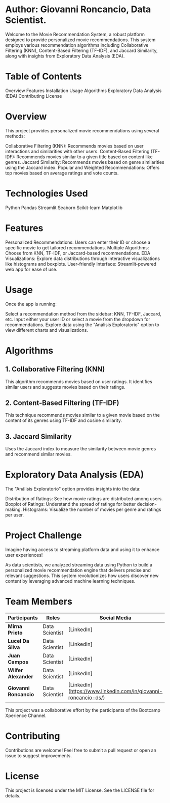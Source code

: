 # Author: Giovanni Roncancio, Data Scientist.
Welcome to the Movie Recommendation System, a robust platform designed to provide personalized movie recommendations. This system employs various recommendation algorithms including Collaborative Filtering (KNN), Content-Based Filtering (TF-IDF), and Jaccard Similarity, along with insights from Exploratory Data Analysis (EDA).

# Table of Contents
Overview
Features
Installation
Usage
Algorithms
Exploratory Data Analysis (EDA)
Contributing
License

# Overview
This project provides personalized movie recommendations using several methods:

Collaborative Filtering (KNN): Recommends movies based on user interactions and similarities with other users.
Content-Based Filtering (TF-IDF): Recommends movies similar to a given title based on content like genres.
Jaccard Similarity: Recommends movies based on genre similarities using the Jaccard index.
Popular and Weighted Recommendations: Offers top movies based on average ratings and vote counts.

# Technologies Used
Python
Pandas
Streamlit
Seaborn
Scikit-learn
Matplotlib

# Features
Personalized Recommendations: Users can enter their ID or choose a specific movie to get tailored recommendations.
Multiple Algorithms: Choose from KNN, TF-IDF, or Jaccard-based recommendations.
EDA Visualizations: Explore data distributions through interactive visualizations like histograms and boxplots.
User-friendly Interface: Streamlit-powered web app for ease of use.

# Usage
Once the app is running:

Select a recommendation method from the sidebar: KNN, TF-IDF, Jaccard, etc.
Input either your user ID or select a movie from the dropdown for recommendations.
Explore data using the "Análisis Exploratorio" option to view different charts and visualizations.

# Algorithms
## 1. Collaborative Filtering (KNN)
This algorithm recommends movies based on user ratings. It identifies similar users and suggests movies based on their ratings.

## 2. Content-Based Filtering (TF-IDF)
This technique recommends movies similar to a given movie based on the content of its genres using TF-IDF and cosine similarity.

## 3. Jaccard Similarity
Uses the Jaccard index to measure the similarity between movie genres and recommend similar movies.

# Exploratory Data Analysis (EDA)
The "Análisis Exploratorio" option provides insights into the data:

Distribution of Ratings: See how movie ratings are distributed among users.
Boxplot of Ratings: Understand the spread of ratings for better decision-making.
Histograms: Visualize the number of movies per genre and ratings per user.

# Project Challenge
Imagine having access to streaming platform data and using it to enhance user experiences!

As data scientists, we analyzed streaming data using Python to build a personalized movie recommendation engine that delivers precise and relevant suggestions. This system revolutionizes how users discover new content by leveraging advanced machine learning techniques.

# Team Members

| Participants | Roles| Social Media |
|---|---|---|
| **Mirna Prieto** | Data Scientist |	[LinkedIn] |
| **Lucel Da Silva** | Data Scientist |	[LinkedIn] |
| **Juan Campos** |	Data Scientist | [LinkedIn] |
| **Wilfer Alexander** |	Data Scientist | [LinkedIn] |
| **Giovanni Roncancio** |	Data Scientist |	[LinkedIn] (https://www.linkedin.com/in/giovanni-roncancio-ds/) |

This project was a collaborative effort by the participants of the Bootcamp Xperience Channel.

# Contributing
Contributions are welcome! Feel free to submit a pull request or open an issue to suggest improvements.

# License
This project is licensed under the MIT License. See the LICENSE file for details.
